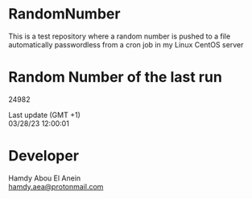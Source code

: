 # RandomNumber    
This is a test repository where a random number is pushed to a file automatically passwordless from a cron job in my Linux CentOS server    
# Random Number of the last run   
24982
      
Last update (GMT +1)    
03/28/23 12:00:01
# Developer    
Hamdy Abou El Anein   
hamdy.aea@protonmail.com
